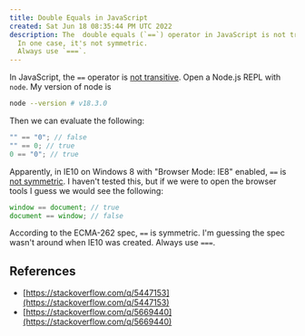 ```yaml
---
title: Double Equals in JavaScript
created: Sat Jun 18 08:35:44 PM UTC 2022
description: The  double equals (`==`) operator in JavaScript is not transitive.
  In one case, it's not symmetric.
  Always use `===`.
---
```


In JavaScript, the `==` operator is [not transitive](https://stackoverflow.com/q/5447153).
Open a Node.js REPL with `node`.
My version of node is

```bash
node --version # v18.3.0
```

Then we can evaluate the following:

```js
"" == "0"; // false
"" == 0; // true
0 == "0"; // true
```

Apparently, in IE10 on Windows 8 with "Browser Mode: IE8" enabled, `==` is [not symmetric](https://stackoverflow.com/q/5669440).
I haven't tested this, but if we were to open the browser tools I guess we would see the following:

```js
window == document; // true
document == window; // false
```

According to the ECMA-262 spec, `==` is symmetric.
I'm guessing the spec wasn't around when IE10 was created.
Always use `===`.

## References

- [https://stackoverflow.com/q/5447153](https://stackoverflow.com/q/5447153)
- [https://stackoverflow.com/q/5669440](https://stackoverflow.com/q/5669440)
